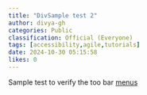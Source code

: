 ```yaml
---
title: "DivSample test 2"
author: divya-gh
categories: Public
classification: Official (Everyone)
tags: [accessibility,agile,tutorials]
date: 2024-10-30 05:15:58 
likes: 0
---
```


Sample test to verify the too bar [menus](https://ambitious-pond-0f5283f00-test.eastasia.3.azurestaticapps.net/)